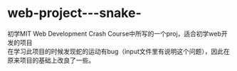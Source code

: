 # web-project---snake-
初学MIT Web Development Crash Course中所写的一个proj，适合初学web开发的项目 </br>
在学习此项目的时候发现蛇的运动有bug（input文件里有说明这个问题），因此在原来项目的基础上改良了一些。

